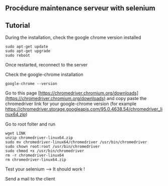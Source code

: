 **Procédure maintenance serveur with selenium**
----


## Tutorial

During the installation, check the google chrome version installed
```
sudo apt-get update
sudo apt-get upgrade
sudo reboot
```

Once restarted, reconnect to the server

Check the google-chrome installation
```
google-chrome --version
```

Go to this page [https://chromedriver.chromium.org/downloads](https://chromedriver.chromium.org/downloads) and copy paste
the chromedriver link for your google-chrome version (for example
https://chromedriver.storage.googleapis.com/95.0.4638.54/chromedriver_linux64.zip)

Go to root folter and run
```
wget LINK
unzip chromedriver-linux64.zip
sudo mv chromedriver-linux64/chromedriver /usr/bin/chromedriver
sudo chown root:root /usr/bin/chromedriver
sudo chmod +x /usr/bin/chromedriver
rm -r chromedriver-linux64
rm chromedriver-linux64.zip
```

Test your selenium --> It should work !

Send a mail to the client 
